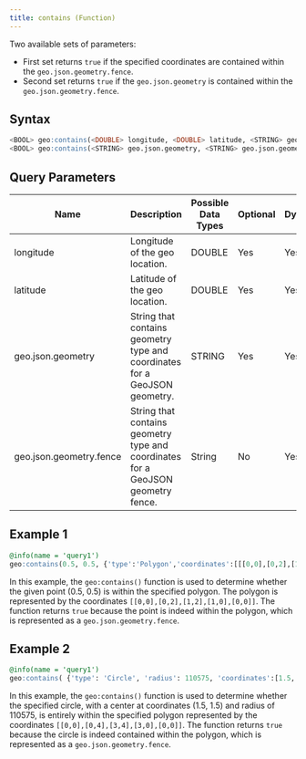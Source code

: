 ```yaml
---
title: contains (Function)
---
```


Two available sets of parameters:

- First set returns `true` if the specified coordinates are contained within the `geo.json.geometry.fence`.
- Second set returns `true` if the `geo.json.geometry` is contained within the `geo.json.geometry.fence`.

## Syntax

```sql
<BOOL> geo:contains(<DOUBLE> longitude, <DOUBLE> latitude, <STRING> geo.json.geometry.fence)
<BOOL> geo:contains(<STRING> geo.json.geometry, <STRING> geo.json.geometry.fence)
```

## Query Parameters

| Name              | Description                   | Possible Data Types | Optional | Dynamic |
|------------|--------------------------------------|---------------------|----------|---------|
| longitude    | Longitude of the geo location.         | DOUBLE       | Yes       | Yes     |
| latitude | Latitude of the geo location.        | DOUBLE              | Yes      | Yes     |
| geo.json.geometry          | String that contains geometry type and coordinates for a GeoJSON geometry. | STRING        | Yes      | Yes     |
| geo.json.geometry.fence       | String that contains geometry type and coordinates for a GeoJSON geometry fence. | String      | No      | Yes     |

## Example 1

```sql
@info(name = 'query1')
geo:contains(0.5, 0.5, {'type':'Polygon','coordinates':[[[0,0],[0,2],[1,2],[1,0],[0,0]]]} )
```

In this example, the `geo:contains()` function is used to determine whether the given point (0.5, 0.5) is within the specified polygon. The polygon is represented by the coordinates `[[0,0],[0,2],[1,2],[1,0],[0,0]]`. The function returns `true` because the point is indeed within the polygon, which is represented as a `geo.json.geometry.fence`.

## Example 2

```sql
@info(name = 'query1')
geo:contains( {'type': 'Circle', 'radius': 110575, 'coordinates':[1.5, 1.5]} , {'type':'Polygon','coordinates':[[[0,0],[0,4],[3,4],[3,0],[0,0]]]} )
```

In this example, the `geo:contains()` function is used to determine whether the specified circle, with a center at coordinates (1.5, 1.5) and radius of 110575, is entirely within the specified polygon represented by the coordinates `[[0,0],[0,4],[3,4],[3,0],[0,0]]`. The function returns `true` because the circle is indeed contained within the polygon, which is represented as a `geo.json.geometry.fence`.
